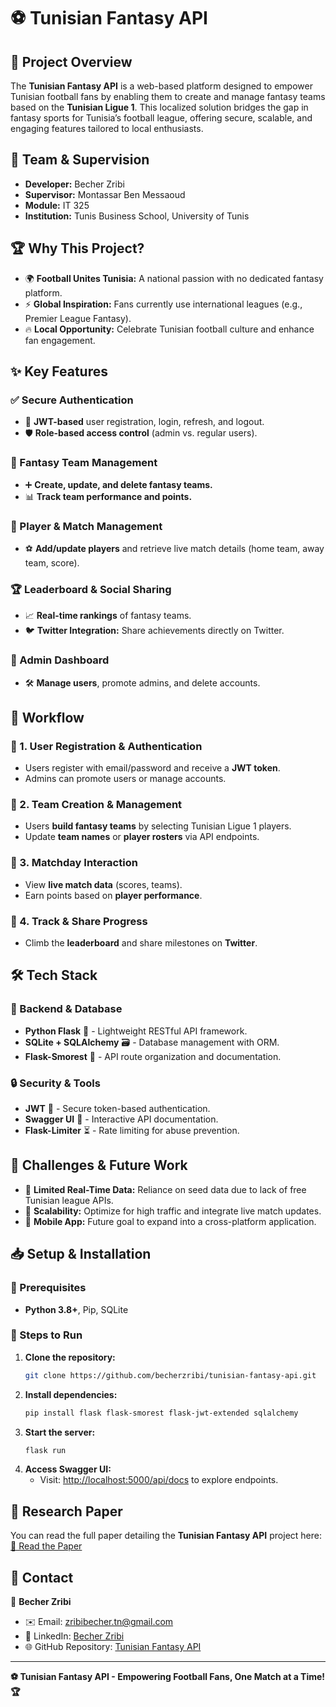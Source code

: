 # ⚽ Tunisian Fantasy API

## 🚀 Project Overview
The **Tunisian Fantasy API** is a web-based platform designed to empower Tunisian football fans by enabling them to create and manage fantasy teams based on the **Tunisian Ligue 1**. This localized solution bridges the gap in fantasy sports for Tunisia’s football league, offering secure, scalable, and engaging features tailored to local enthusiasts.

## 👥 Team & Supervision
- **Developer:** Becher Zribi
- **Supervisor:** Montassar Ben Messaoud
- **Module:** IT 325
- **Institution:** Tunis Business School, University of Tunis

## 🏆 Why This Project?
- 🌍 **Football Unites Tunisia:** A national passion with no dedicated fantasy platform.
- ⚡ **Global Inspiration:** Fans currently use international leagues (e.g., Premier League Fantasy).
- 🔥 **Local Opportunity:** Celebrate Tunisian football culture and enhance fan engagement.

## ✨ Key Features
### ✅ Secure Authentication
- 🔑 **JWT-based** user registration, login, refresh, and logout.
- 🛡️ **Role-based access control** (admin vs. regular users).

### 🧩 Fantasy Team Management
- ➕ **Create, update, and delete fantasy teams.**
- 📊 **Track team performance and points.**

### 👥 Player & Match Management
- ⚽ **Add/update players** and retrieve live match details (home team, away team, score).

### 🏆 Leaderboard & Social Sharing
- 📈 **Real-time rankings** of fantasy teams.
- 🐦 **Twitter Integration:** Share achievements directly on Twitter.

### 👑 Admin Dashboard
- 🛠️ **Manage users**, promote admins, and delete accounts.

## 📜 Workflow
### 🔹 1. User Registration & Authentication
- Users register with email/password and receive a **JWT token**.
- Admins can promote users or manage accounts.

### 🔹 2. Team Creation & Management
- Users **build fantasy teams** by selecting Tunisian Ligue 1 players.
- Update **team names** or **player rosters** via API endpoints.

### 🔹 3. Matchday Interaction
- View **live match data** (scores, teams).
- Earn points based on **player performance**.

### 🔹 4. Track & Share Progress
- Climb the **leaderboard** and share milestones on **Twitter**.

## 🛠 Tech Stack
### 🔧 Backend & Database
- **Python Flask** 🐍 - Lightweight RESTful API framework.
- **SQLite + SQLAlchemy** 🗃️ - Database management with ORM.
- **Flask-Smorest** 📡 - API route organization and documentation.

### 🔒 Security & Tools
- **JWT** 🔐 - Secure token-based authentication.
- **Swagger UI** 📝 - Interactive API documentation.
- **Flask-Limiter** ⏳ - Rate limiting for abuse prevention.

## 🚧 Challenges & Future Work
- 🚩 **Limited Real-Time Data:** Reliance on seed data due to lack of free Tunisian league APIs.
- 🚀 **Scalability:** Optimize for high traffic and integrate live match updates.
- 📱 **Mobile App:** Future goal to expand into a cross-platform application.

## 📥 Setup & Installation
### 📌 Prerequisites
- **Python 3.8+**, Pip, SQLite

### 📝 Steps to Run
1. **Clone the repository:**
   ```sh
   git clone https://github.com/becherzribi/tunisian-fantasy-api.git  
   ```
2. **Install dependencies:**
   ```sh
   pip install flask flask-smorest flask-jwt-extended sqlalchemy  
   ```
3. **Start the server:**
   ```sh
   flask run  
   ```
4. **Access Swagger UI:**
   - Visit: [http://localhost:5000/api/docs](http://localhost:5000/api/docs) to explore endpoints.
## 📄 Research Paper  
You can read the full paper detailing the **Tunisian Fantasy API** project here:  
[📑 Read the Paper](./path-to-your-paper.pdf)  

## 📩 Contact
📌 **Becher Zribi**
- ✉️ Email: [zribibecher.tn@gmail.com](mailto:zribibecher.tn@gmail.com)
- 🔗 LinkedIn: [Becher Zribi](https://www.linkedin.com/in/becher-zribi/)
- 🌐 GitHub Repository: [Tunisian Fantasy API](https://github.com/becherzribi/tunisian-fantasy-api)

---
**⚽ Tunisian Fantasy API - Empowering Football Fans, One Match at a Time! 🏆**
